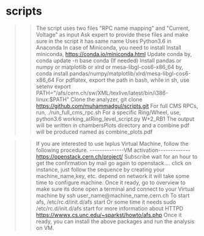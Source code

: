 # scripts
>> The script uses two files "RPC name mapping" and "Current, Voltage" as input
>> Ask expert to provide these files and make sure in the script it has same name
>> Uses Python3.6 in Anaconda 
>> In case of Miniconda, you need to install
>> Install miniconda, https://conda.io/miniconda.html
>> Update conda by, conda update -n base conda (If needed)
>> Install pandas or numpy or matplotlib or xlrd or  mesa-libgl-cos6-x86\_64 by, 
   conda install pandas/numpy/matplotlib/xlrd/mesa-libgl-cos6-x86\_64
>> For pdflatex, export the path in bash, while in sh, use setenv
   export PATH="/afs/cern.ch/sw/XML/texlive/latest/bin/i386-linux:$PATH"
>> Clone the analyzer,
   git clone https://github.com/muhammadgul/scripts.git
>> For full CMS RPCs, run, 
   ./run_full_cms_rpc.sh
>> For a specific Ring/Wheel, use,
   python3.6 working_atRing_level_script.py W+2_RB1 
>> The output will be written in chambersPlots directory and a combine pdf will be produced named as combine_plots.pdf 
    

>> If you are interested to use lxplus Virtual Machine, follow the following procedure.
--------------VM activation-------------
https://openstack.cern.ch/project/
>> Subscribe
 wait for an hour to get the confirmation by mail
>> go again to openstack....
click on instance, just follow the sequence by creating your machine\_name,key, etc.
>> depend on network it will take some time to configure machine.
>> Once it ready, go to overview to make sure its done
>> open a terminal and connect to your Virtual machine by ssh user\_name@machine\_name.cern.ch
>> To start afs,
/etc/rc.d/init.d/afs start
>> Or some time it needs
sudo /etc/rc.d/init.d/afs start
>> for more information about HTTPD
https://wwwx.cs.unc.edu/~sparkst/howto/afs.php
>> Once it ready, you can install the above packages and run the analysis on VM.

